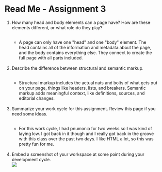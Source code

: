 <h1> Read Me - Assignment 3</h1>
<p><ol><li> How many head and body elements can a page have? How are these elements different, or what role do they play?</li><br>
<ul><li> A page can only have one "head" and one "body" element. The head contains all of the information and metadata about the page,
and the body contains everything else. They connect to create the full page with all parts included.</li></ul><br>
<li>Describe the difference between structural and semantic markup.</li><br>
<ul><li>Structural markup includes the actual nuts and bolts of what gets put on your page, things like headers, lists, and breakers. Semantic markup adds meaningful context, like definitions, sources, and editorial changes.</li> <br></ul>

<li>Summarize your work cycle for this assignment. Review this page if you need some ideas.</li><br>
<ul><li> For this work cycle, I had pnumonia for two weeks so I was kind of laying low. I got back in it though and I really got back in the groove with this class over the past two days. I like HTML a lot, so this was pretty fun for me.</li></ul><br>

<li>Embed a screenshot of your workspace at some point during your development cycle.</li>
<img src="./images/screenshot4">
